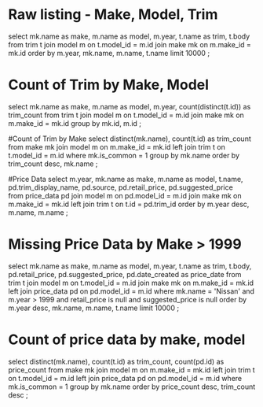 # Raw listing - Make, Model, Trim
select 
  mk.name as make,
  m.name as model, m.year,
  t.name as trim, t.body
from trim t
join model m on t.model_id = m.id
join make mk on m.make_id = mk.id
order by m.year, mk.name, m.name, t.name
limit 10000
;

# Count of Trim by Make, Model
select 
  mk.name as make,
  m.name as model, m.year,
  count(distinct(t.id)) as trim_count
from trim t
join model m on t.model_id = m.id
join make mk on m.make_id = mk.id
group by mk.id, m.id
;

#Count of Trim by Make
select 
  distinct(mk.name), 
  count(t.id) as trim_count
  from make mk
join model m on m.make_id = mk.id
left join trim t on t.model_id = m.id
where mk.is_common = 1
group by mk.name
order by trim_count desc, mk.name
;

#Price Data
select
  m.year,
  mk.name as make,
  m.name as model,
  t.name,
  pd.trim_display_name, pd.source, pd.retail_price, pd.suggested_price  
from price_data pd
join model m on pd.model_id = m.id
join make mk on m.make_id = mk.id
left join trim t on t.id = pd.trim_id
order by m.year desc, m.name, m.name
;

# Missing Price Data by Make > 1999
select
  mk.name as make,
  m.name as model, m.year,
  t.name as trim, t.body,
  pd.retail_price, pd.suggested_price, pd.date_created as price_date
from trim t
join model m on t.model_id = m.id
join make mk on m.make_id = mk.id
left join price_data pd on pd.model_id = m.id
where mk.name = 'Nissan'
and m.year > 1999
and retail_price is null
and suggested_price is null
order by m.year desc, mk.name, m.name, t.name
limit 10000
;

# Count of price data by make, model
select 
  distinct(mk.name), 
  count(t.id) as trim_count,
  count(pd.id) as price_count
  from make mk
join model m on m.make_id = mk.id
left join trim t on t.model_id = m.id
left join price_data pd on pd.model_id = m.id
where mk.is_common = 1
group by mk.name
order by price_count desc, trim_count desc
;


